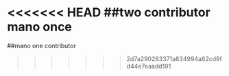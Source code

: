 <<<<<<< HEAD
##two contributor mano
once
=======
##mano  one contributor
>>>>>>> 2d7a290283371a834994a62cd9fd44e7eaadd191
